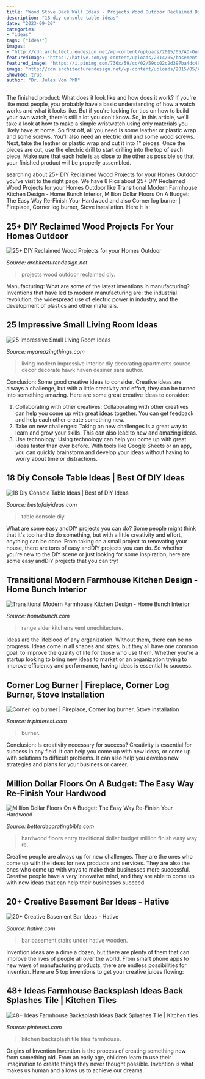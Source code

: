 ```yaml
---
title: "Wood Stove Back Wall Ideas - Projects Wood Outdoor Reclaimed Diy"
description: "18 diy console table ideas"
date: "2023-09-20"
categories:
- "ideas"
tags: ["ideas"]
images:
- "http://cdn.architecturendesign.net/wp-content/uploads/2015/05/AD-Outdoor-Reclaimed-Wood-Projects-21.jpg"
featuredImage: "https://hative.com/wp-content/uploads/2014/05/basement-bar-ideas/20-wooden-bar-under-stairs.jpg"
featured_image: "https://i.pinimg.com/736x/59/cc/02/59cc02c2d397ba4dc4987a37f3da541f--stove-installation-log-burner.jpg"
image: "http://cdn.architecturendesign.net/wp-content/uploads/2015/05/AD-Outdoor-Reclaimed-Wood-Projects-21.jpg"
ShowToc: true
author: "Dr. Jules Von PhD"
---
```



The finished product: What does it look like and how does it work?
If you're like most people, you probably have a basic understanding of how a watch works and what it looks like. But if you're looking for tips on how to build your own watch, there's still a lot you don't know.  So, in this article, we'll take a look at how to make a simple wristwatch using only materials you likely have at home. 
So first off, all you need is some leather or plastic wrap and some screws. You'll also need an electric drill and some wood screws. Next, take the leather or plastic wrap and cut it into 1" pieces. Once the pieces are cut, use the electric drill to start drilling into the top of each piece. Make sure that each hole is as close to the other as possible so that your finished product will be properly assembled.

	

		
searching about 25+ DIY Reclaimed Wood Projects for your Homes Outdoor you've visit to the right page. We have 8 Pics about 25+ DIY Reclaimed Wood Projects for your Homes Outdoor like Transitional Modern Farmhouse Kitchen Design - Home Bunch Interior, Million Dollar Floors On A Budget: The Easy Way Re-Finish Your Hardwood and also Corner log burner | Fireplace, Corner log burner, Stove installation. Here it is:
		
    
## 25+ DIY Reclaimed Wood Projects For Your Homes Outdoor

<img loading=lazy src="http://cdn.architecturendesign.net/wp-content/uploads/2015/05/AD-Outdoor-Reclaimed-Wood-Projects-21.jpg" onerror="this.onerror=null;this.src='https://tse4.mm.bing.net/th?id=OIP.B3yuWxu1D_hDpOPDKO6NcQHaLH&amp;pid=15.1';" alt="25+ DIY Reclaimed Wood Projects for your Homes Outdoor">

_Source: architecturendesign.net_

>projects wood outdoor reclaimed diy. 

	

Manufacturing: What are some of the latest inventions in manufacturing?
Inventions that have led to modern manufacturing are: the industrial revolution, the widespread use of electric power in industry, and the development of plastics and other materials.

    
## 25 Impressive Small Living Room Ideas

<img loading=lazy src="http://myamazingthings.com/wp-content/uploads/2016/11/small-modern-living-room-decorating-ideas-diy-modern-living-room-decorating-ideas-for-apartments-home-1024x769.jpg" onerror="this.onerror=null;this.src='https://tse4.mm.bing.net/th?id=OIP.UOH5Y6gw5itCaMJANcpZsQHaFj&amp;pid=15.1';" alt="25 Impressive Small Living Room Ideas">

_Source: myamazingthings.com_

>living modern impressive interior diy decorating apartments source decor decorate hawk haven desiner sara author. 

	

Conclusion: Some good creative ideas to consider.
Creative ideas are always a challenge, but with a little creativity and effort, they can be turned into something amazing. Here are some great creative ideas to consider: 
1. Collaborating with other creatives: Collaborating with other creatives can help you come up with great ideas together. You can get feedback and help each other create something new. 
2. Take on new challenges: Taking on new challenges is a great way to learn and grow your skills. This can also lead to new and amazing ideas. 
3. Use technology: Using technology can help you come up with great ideas faster than ever before. With tools like Google Sheets or an app, you can quickly brainstorm and develop your ideas without having to worry about time or distractions.

    
## 18 Diy Console Table Ideas | Best Of DIY Ideas

<img loading=lazy src="http://bestofdiyideas.com/wp-content/uploads/2016/09/diy-vintage-console-table.jpg" onerror="this.onerror=null;this.src='https://tse2.mm.bing.net/th?id=OIP.6TFyxGtDyehh9D8tG8MRCAHaLH&amp;pid=15.1';" alt="18 Diy Console Table Ideas | Best of DIY Ideas">

_Source: bestofdiyideas.com_

>table console diy. 

	

What are some easy andDIY projects you can do?
Some people might think that it's too hard to do something, but with a little creativity and effort, anything can be done. From taking on a small project to renovating your house, there are tons of easy andDIY projects you can do. So whether you're new to the DIY scene or just looking for some inspiration, here are some easy andDIY projects that you can try!

    
## Transitional Modern Farmhouse Kitchen Design - Home Bunch Interior

<img loading=lazy src="https://www.homebunch.com/wp-content/uploads/2017/06/Alder-Kitchen-Hood.-Farmhouse-kitchnen-hood.-Farmhouse-kitchen-with-Alder-hood.-Alder-hood-kitchenhood-Alderhood-alderkitchenhood-farmhousekitchen.jpg" onerror="this.onerror=null;this.src='https://tse1.mm.bing.net/th?id=OIP.ZXK_dEu0M7-rNFAZ1dVpLQHaK0&amp;pid=15.1';" alt="Transitional Modern Farmhouse Kitchen Design - Home Bunch Interior">

_Source: homebunch.com_

>range alder kitchens vent onechitecture. 

	

Ideas are the lifeblood of any organization. Without them, there can be no progress. Ideas come in all shapes and sizes, but they all have one common goal: to improve the quality of life for those who use them. Whether you're a startup looking to bring new ideas to market or an organization trying to improve efficiency and performance, having ideas is essential to success.

    
## Corner Log Burner | Fireplace, Corner Log Burner, Stove Installation

<img loading=lazy src="https://i.pinimg.com/736x/59/cc/02/59cc02c2d397ba4dc4987a37f3da541f--stove-installation-log-burner.jpg" onerror="this.onerror=null;this.src='https://tse2.mm.bing.net/th?id=OIP.LYMBUwe1ZQI8Zgr9O_OqMAHaNJ&amp;pid=15.1';" alt="Corner log burner | Fireplace, Corner log burner, Stove installation">

_Source: tr.pinterest.com_

>burner. 

	

Conclusion: Is creativity necessary for success?
Creativity is essential for success in any field. It can help you come up with new ideas, or come up with solutions to difficult problems. It can also help you develop new strategies and plans for your business or career.

    
## Million Dollar Floors On A Budget: The Easy Way Re-Finish Your Hardwood

<img loading=lazy src="http://betterdecoratingbible.com/wp-content/uploads/2013/12/traditional-entry.jpg" onerror="this.onerror=null;this.src='https://tse2.mm.bing.net/th?id=OIP.aGwE49tYbfqPjA6YRmg9rgHaLH&amp;pid=15.1';" alt="Million Dollar Floors On A Budget: The Easy Way Re-Finish Your Hardwood">

_Source: betterdecoratingbible.com_

>hardwood floors entry traditional dollar budget million finish easy way re. 

	

Creative people are always up for new challenges. They are the ones who come up with the ideas for new products and services. They are also the ones who come up with ways to make their businesses more successful. Creative people have a very innovative mind, and they are able to come up with new ideas that can help their businesses succeed.

    
## 20+ Creative Basement Bar Ideas - Hative

<img loading=lazy src="https://hative.com/wp-content/uploads/2014/05/basement-bar-ideas/20-wooden-bar-under-stairs.jpg" onerror="this.onerror=null;this.src='https://tse3.mm.bing.net/th?id=OIP.RjDDXUzF_YOtqZn-EbjR0QHaLI&amp;pid=15.1';" alt="20+ Creative Basement Bar Ideas - Hative">

_Source: hative.com_

>bar basement stairs under hative wooden. 

	

Invention ideas are a dime a dozen, but there are plenty of them that can improve the lives of people all over the world. From smart phone apps to new ways of manufacturing products, there are endless possibilities for invention. Here are 5 top inventions to get your creative juices flowing: 

    
## 48+ Ideas Farmhouse Backsplash Ideas Back Splashes Tile | Kitchen Tiles

<img loading=lazy src="https://i.pinimg.com/736x/9f/c9/a9/9fc9a90d4501d6babd90d18f0145bbb6.jpg" onerror="this.onerror=null;this.src='https://tse2.mm.bing.net/th?id=OIP.M9NS57jBj43MZhYCA9tBzgAAAA&amp;pid=15.1';" alt="48+ Ideas Farmhouse Backsplash Ideas Back Splashes Tile | Kitchen tiles">

_Source: pinterest.com_

>kitchen backsplash tile tiles farmhouse. 

	

Origins of Invention
Invention is the process of creating something new from something old. From an early age, children learn to use their imagination to create things they never thought possible. Invention is what makes us human and allows us to achieve our dreams.

